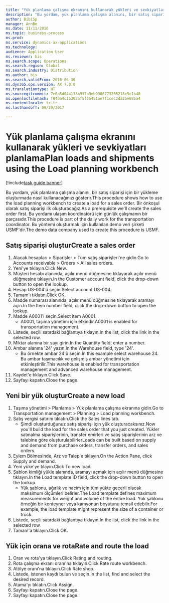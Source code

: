 ```yaml
--- 
title: "Yük planlama çalışma ekranını kullanarak yükleri ve sevkiyatları planlama"
description: "Bu yordam, yük planlama çalışma alanını, bir satış siparişi için bir yükleme oluşturmada nasıl kullanacağınızı gösterir."
author: BibiSp
manager: AnnBe
ms.date: 11/11/2016
ms.topic: business-process
ms.prod: 
ms.service: dynamics-ax-applications
ms.technology: 
audience: Application User
ms.reviewer: bis
ms.search.scope: Operations
ms.search.region: Global
ms.search.industry: Distribution
ms.author: bis
ms.search.validFrom: 2016-06-30
ms.dyn365.ops.version: AX 7.0.0
ms.translationtype: HT
ms.sourcegitcommit: 7e0a5d044133b917a3eb9386773205218e5c1b40
ms.openlocfilehash: f840a4c15305af5f55451ae7f1cec2da25e685a4
ms.contentlocale: tr-tr
ms.lasthandoff: 09/29/2017

---
```

# <a name="plan-loads-and-shipments-using-the-load-planning-workbench"></a><span data-ttu-id="2f54b-103">Yük planlama çalışma ekranını kullanarak yükleri ve sevkiyatları planlama</span><span class="sxs-lookup"><span data-stu-id="2f54b-103">Plan loads and shipments using the Load planning workbench</span></span>

[!include[task guide banner](../../includes/task-guide-banner.md)]

<span data-ttu-id="2f54b-104">Bu yordam, yük planlama çalışma alanını, bir satış siparişi için bir yükleme oluşturmada nasıl kullanacağınızı gösterir.</span><span class="sxs-lookup"><span data-stu-id="2f54b-104">This procedure shows how to use the load planning workbench to create a load for a sales order.</span></span> <span data-ttu-id="2f54b-105">Bir önkoşul olarak satış siparişi ilk oluşturacağız.</span><span class="sxs-lookup"><span data-stu-id="2f54b-105">As a prerequisite we'll create the sales order first.</span></span> <span data-ttu-id="2f54b-106">Bu yordamı ulaşım koordinatörü için günlük çalışmanın bir parçasıdır.</span><span class="sxs-lookup"><span data-stu-id="2f54b-106">This procedure is part of the daily work for the transportation coordinator.</span></span> <span data-ttu-id="2f54b-107">Bu yöntemi oluşturmak için kullanılan demo veri şirketi USMF'dir.</span><span class="sxs-lookup"><span data-stu-id="2f54b-107">The demo data company used to create this procedure is USMF.</span></span>


## <a name="create-a-sales-order"></a><span data-ttu-id="2f54b-108">Satış siparişi oluştur</span><span class="sxs-lookup"><span data-stu-id="2f54b-108">Create a sales order</span></span>
1. <span data-ttu-id="2f54b-109">Alacak hesapları > Siparişler > Tüm satış siparişleri'ne gidin.</span><span class="sxs-lookup"><span data-stu-id="2f54b-109">Go to Accounts receivable > Orders > All sales orders.</span></span>
2. <span data-ttu-id="2f54b-110">Yeni'ye tıklayın.</span><span class="sxs-lookup"><span data-stu-id="2f54b-110">Click New.</span></span>
3. <span data-ttu-id="2f54b-111">Müşteri hesabı alanında, açılır menü düğmesine tıklayarak açılır menü düğmesine tıklayın.</span><span class="sxs-lookup"><span data-stu-id="2f54b-111">In the Customer account field, click the drop-down button to open the lookup.</span></span>
4. <span data-ttu-id="2f54b-112">Hesap US-004'ü seçin.</span><span class="sxs-lookup"><span data-stu-id="2f54b-112">Select account US-004.</span></span>
5. <span data-ttu-id="2f54b-113">Tamam'ı tıklatın.</span><span class="sxs-lookup"><span data-stu-id="2f54b-113">Click OK.</span></span>
6. <span data-ttu-id="2f54b-114">Madde numarası alanında, açılır menü düğmesine tıklayarak aramayı açın.</span><span class="sxs-lookup"><span data-stu-id="2f54b-114">In the Item number field, click the drop-down button to open the lookup.</span></span>
7. <span data-ttu-id="2f54b-115">Madde A0001'i seçin.</span><span class="sxs-lookup"><span data-stu-id="2f54b-115">Select item A0001.</span></span>
    * <span data-ttu-id="2f54b-116">A0001, taşıma yönetimi için etkindir.</span><span class="sxs-lookup"><span data-stu-id="2f54b-116">A0001 is enabled for transportation management.</span></span>  
8. <span data-ttu-id="2f54b-117">Listede, seçili satırdaki bağlantıya tıklayın.</span><span class="sxs-lookup"><span data-stu-id="2f54b-117">In the list, click the link in the selected row.</span></span>
9. <span data-ttu-id="2f54b-118">Miktar alanına bir sayı girin.</span><span class="sxs-lookup"><span data-stu-id="2f54b-118">In the Quantity field, enter a number.</span></span>
10. <span data-ttu-id="2f54b-119">Ambar alanına '24' yazın.</span><span class="sxs-lookup"><span data-stu-id="2f54b-119">In the Warehouse field, type '24'.</span></span>
    * <span data-ttu-id="2f54b-120">Bu örnekte ambar 24'ü seçin.</span><span class="sxs-lookup"><span data-stu-id="2f54b-120">In this example select warehouse 24.</span></span> <span data-ttu-id="2f54b-121">Bu ambar taşımacılık ve gelişmiş ambar yönetimi için etkinleştirilir.</span><span class="sxs-lookup"><span data-stu-id="2f54b-121">This warehouse is enabled for transportation management and advanced warehouse management.</span></span>  
11. <span data-ttu-id="2f54b-122">Kaydet'e tıklayın.</span><span class="sxs-lookup"><span data-stu-id="2f54b-122">Click Save.</span></span>
12. <span data-ttu-id="2f54b-123">Sayfayı kapatın.</span><span class="sxs-lookup"><span data-stu-id="2f54b-123">Close the page.</span></span>

## <a name="create-a-new-load"></a><span data-ttu-id="2f54b-124">Yeni bir yük oluştur</span><span class="sxs-lookup"><span data-stu-id="2f54b-124">Create a new load</span></span>
1. <span data-ttu-id="2f54b-125">Taşıma yönetimi > Planlama > Yük planlama çalışma ekranına gidin.</span><span class="sxs-lookup"><span data-stu-id="2f54b-125">Go to Transportation management > Planning > Load planning workbench.</span></span>
2. <span data-ttu-id="2f54b-126">Satış vergisi satırını tıklatın.</span><span class="sxs-lookup"><span data-stu-id="2f54b-126">Click the Sales lines tab.</span></span>
    * <span data-ttu-id="2f54b-127">Şimdi oluşturduğunuz satış siparişi için yük oluşturacaksınız.</span><span class="sxs-lookup"><span data-stu-id="2f54b-127">Now you'll build the load for the sales order that you just created.</span></span> <span data-ttu-id="2f54b-128">Yükler satınalma siparişlerinin, transfer emirleri ve satış siparişlerinin arz ve talebine göre oluşturulabilirler</span><span class="sxs-lookup"><span data-stu-id="2f54b-128">Loads can be built based on supply and demand from purchase orders, transfer orders, and sales orders.</span></span>  
3. <span data-ttu-id="2f54b-129">Eylem Bölmesinde, Arz ve Talep'e tıklayın.</span><span class="sxs-lookup"><span data-stu-id="2f54b-129">On the Action Pane, click Supply and demand.</span></span>
4. <span data-ttu-id="2f54b-130">Yeni yüke'ye tılayın.</span><span class="sxs-lookup"><span data-stu-id="2f54b-130">Click To new load.</span></span>
5. <span data-ttu-id="2f54b-131">Şablon kimliği yükle alanında, aramayı açmak için açılır menü düğmesine tıklayın.</span><span class="sxs-lookup"><span data-stu-id="2f54b-131">In the Load template ID field, click the drop-down button to open the lookup.</span></span>
    * <span data-ttu-id="2f54b-132">Yük şablonu, ağırlık ve hacim için tüm yükte geçerli olacak maksimum ölçümleri belirler.</span><span class="sxs-lookup"><span data-stu-id="2f54b-132">The Load template defines maximum measurements for weight and volume of the entire load.</span></span> <span data-ttu-id="2f54b-133">Yük şablonu örneğin bir konteyner veya kamyonun boyutunu temsil edebilir.</span><span class="sxs-lookup"><span data-stu-id="2f54b-133">For example, the load template might represent the size of a container or truck.</span></span>  
6. <span data-ttu-id="2f54b-134">Listede, seçili satırdaki bağlantıya tıklayın.</span><span class="sxs-lookup"><span data-stu-id="2f54b-134">In the list, click the link in the selected row.</span></span>
7. <span data-ttu-id="2f54b-135">Tamam'a tıklayın.</span><span class="sxs-lookup"><span data-stu-id="2f54b-135">Click OK.</span></span>

## <a name="rate-and-route-the-load"></a><span data-ttu-id="2f54b-136">Yük için orana ve rota</span><span class="sxs-lookup"><span data-stu-id="2f54b-136">Rate and route the load</span></span>
1. <span data-ttu-id="2f54b-137">Oran ve rota'ya tıklayın.</span><span class="sxs-lookup"><span data-stu-id="2f54b-137">Click Rating and routing.</span></span>
2. <span data-ttu-id="2f54b-138">Rota çalışma ekranı oranı'na tıklayın.</span><span class="sxs-lookup"><span data-stu-id="2f54b-138">Click Rate route workbench.</span></span>
3. <span data-ttu-id="2f54b-139">Atölye oranı'na tıklayın.</span><span class="sxs-lookup"><span data-stu-id="2f54b-139">Click Rate shop.</span></span>
4. <span data-ttu-id="2f54b-140">Listede, istenen kaydı bulun ve seçin.</span><span class="sxs-lookup"><span data-stu-id="2f54b-140">In the list, find and select the desired record.</span></span>
5. <span data-ttu-id="2f54b-141">Atama'yı tıklatın.</span><span class="sxs-lookup"><span data-stu-id="2f54b-141">Click Assign.</span></span>
6. <span data-ttu-id="2f54b-142">Sayfayı kapatın.</span><span class="sxs-lookup"><span data-stu-id="2f54b-142">Close the page.</span></span>
7. <span data-ttu-id="2f54b-143">Sayfayı kapatın.</span><span class="sxs-lookup"><span data-stu-id="2f54b-143">Close the page.</span></span>


